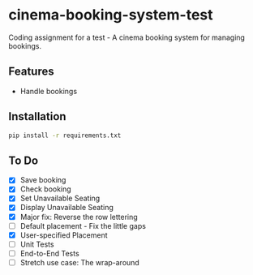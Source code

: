 # cinema-booking-system-test
Coding assignment for a test - A cinema booking system for managing bookings.

## Features

- Handle bookings

## Installation

```bash
pip install -r requirements.txt
```

## To Do

- [x] Save booking
- [x] Check booking
- [x] Set Unavailable Seating
- [x] Display Unavailable Seating
- [x] Major fix: Reverse the row lettering
- [ ] Default placement - Fix the little gaps
- [x] User-specified Placement
- [ ] Unit Tests
- [ ] End-to-End Tests
- [ ] Stretch use case: The wrap-around